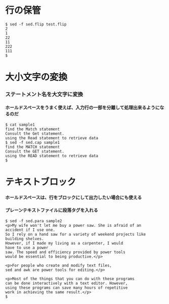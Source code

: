 # 行の保管
```
$ sed -f sed.flip test.flip
2
1
22
11
222
111
$
```
# 大小文字の変換
### ステートメント名を大文字に変換
#### ホールドスペースをうまく使えば、入力行の一部を分離して処理出来るようになるのだ
```
$ cat sample1
find the Match statement
Consult the Get statement.
using the Read statement to retrieve data
$ sed -f sed.cap sample1
find the MATCH statement
Consult the GET statement.
using the READ statement to retrieve data
$
```
# テキストブロック
#### ホールドスペースは、行をブロックにして出力したい場合にも使える
#### プレーンテキストファイルに段落タグを入れる
```
$ sed -f sed.para sample2
<p>My wife won't let me buy a power saw. She is afraid of an
accident if I use one.
So I rely on a hand saw for a variety of weekend projects like
building shelves.
However, if I made my living as a carpenter, I would
have to use a power
saw. The speed and efficiency provided by power tools
would be essential to being productive.</p>

<p>For people who create and modify text files,
sed and awk are power tools for editing.</p>

<p>Most of the things that you can do with these programs
can be done interactively with a text editor. However,
using these programs can save many hours of repetitive
work in achieving the same result.</p>
$
```